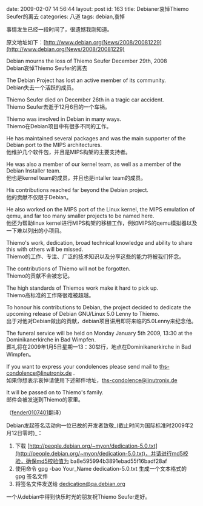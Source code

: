 date: 2009-02-07 14:56:44
layout: post
id: 163
title: Debianer哀悼Thiemo Seufer的离去
categories: 八道
tags: debian,哀悼

事情发生已经一段时间了，很遗憾我刚知道。

原文地址如下：[http://www.debian.org/News/2008/20081229](http://www.debian.org/News/2008/20081229)


Debian mourns the loss of Thiemo Seufer December 29th, 2008   
Debian哀悼Thiemo Seufer的离去

The Debian Project has lost an active member of its community.   
Debian失去一个活跃的成员。

Thiemo Seufer died on December 26th in a tragic car accident.   
Thiemo Seufer去逝于12月6日的一个车祸。

Thiemo was involved in Debian in many ways.   
Thiemo在Debian项目中有很多不同的工作。

He has maintained several packages and was the main supporter of the Debian port to the MIPS architectures.   
他维护几个软件包，并且是MIPS构架的主要支持者。

He was also a member of our kernel team, as well as a member of the Debian Installer team.   
他也是kernel team的成员，并且也是intaller team的成员。

His contributions reached far beyond the Debian project.   
他的贡献不仅限于Debian。

He also worked on the MIPS port of the Linux kernel, the MIPS emulation of qemu, and far too many smaller projects to be named here.   
他还为帮助linux kernel进行MIPS构架的移植工作，例如MIPS的qemu模拟器以及一下难以列出的小项目。

Thiemo's work, dedication, broad technical knowledge and ability to share this with others will be missed.   
Thiemo的工作、专注、广泛的技术知识以及分享这些的能力将被我们怀念。

The contributions of Thiemo will not be forgotten.   
Thiemo的贡献不会被忘记。

The high standards of Thiemos work make it hard to pick up.   
Thiemo高标准的工作降很难被超越。

To honour his contributions to Debian, the project decided to dedicate the upcoming release of Debian GNU/Linux 5.0 Lenny to Thiemo.   
出于对他对Debian做出的贡献，debian项目讲用即将来临的5.0Lenny来纪念他。

The funeral service will be held on Monday January 5th 2009, 13:30 at the Dominikanerkirche in Bad Wimpfen.   
葬礼将在2009年1月5日星期一13：30举行，地点在Dominikanerkirche in Bad Wimpfen。

If you want to express your condolences please send mail to ths-condolence@linutronix.de .   
如果你想表示哀悼请使用下述邮件地址，ths-condolence@linutronix.de

It will be passed on to Thiemo's family.   
邮件会被发送到Thiemo的家里。


（[fender0107401](http://linux.chinaunix.net/bbs/profile-uid-679983.html)翻译）

Debian发起签名活动向一位已故的开发者致敬_(截止时间为国际标准时2009年2月12日零时)_：


1. 下载 [http://people.debian.org/~myon/dedication-5.0.txt](http://people.debian.org/~myon/dedication-5.0.txt)，并请进行md5校验，确保md5校验值为 ba8e595994b3891ebad55f16badf28af
2. 使用命令     gpg -bao Your_Name dedication-5.0.txt 生成一个文本格式的 gpg 签名文件
3. 将签名文件发送给 dedication@qa.debian.org

一个从debian中得到快乐时光的朋友祝Thiemo Seufer走好。

